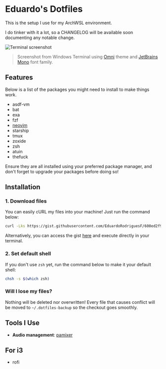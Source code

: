 # Eduardo's Dotfiles

This is the setup I use for my ArchWSL environment.

I do tinker with it a lot, so a CHANGELOG will be available soon documenting any notable change.

![Terminal screenshot](https://user-images.githubusercontent.com/44787022/230793846-f042563e-6c92-4bb8-bd20-fd7dd5d5bfc3.png)
> Screenshot from Windows Terminal using [Omni](https://github.com/getomni/windows-terminal) theme and [JetBrains Mono](https://www.jetbrains.com/lp/mono/) font family.

## Features

Below is a list of the packages you might need to install to make things work.

- asdf-vm
- bat
- exa
- fzf
- [neovim](https://github.com/EduardoRodriguesF/nvim)
- starship
- tmux
- zoxide
- zsh
- atuin
- thefuck

Ensure they are all installed using your preferred package manager, and don't forget to upgrade your packages before doing so!

## Installation

### 1. Download files

You can easily cURL my files into your machine! Just run the command below:

```bash
curl -Lks https://gist.githubusercontent.com/EduardoRodriguesF/600ed2f94ad4bdba947fbdf0ca698a9e/raw | bash
```

Alternatively, you can access the gist [here](https://gist.github.com/EduardoRodriguesF/600ed2f94ad4bdba947fbdf0ca698a9e) and execute directly in your terminal.

### 2. Set default shell

If you don't use `zsh` yet, run the command below to make it your default shell:

```bash
chsh -s $(which zsh)
```

### Will I lose my files?

Nothing will be deleted nor overwritten! Every file that causes conflict will be moved to `~/.dotfiles-backup` so the checkout goes smoothly.

## Tools I Use

- **Audio management**: [pamixer](https://github.com/cdemoulins/pamixer)

## For i3

- rofi
